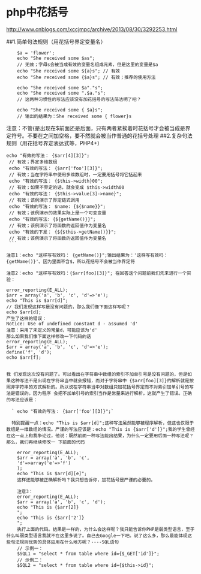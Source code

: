 # php中花括号

http://www.cnblogs.com/xccjmpc/archive/2013/08/30/3292253.html

##1.简单句法规则（用花括号界定变量名）
```
    $a = 'flower';
    echo "She received some $as";
    // 无效；字母s会被当成有效的变量名组成元素，但是这里的变量是$a
    echo "She received some ${a}s"; // 有效
    echo "She received some {$a}s"; // 有效；推荐的使用方法
```
  

```
    echo "She received some $a"."s";
    echo "She received some ".$a."s";
    // 这两种习惯性的写法应该没有加花括号的写法简洁明了吧？
    
    echo "She received some { $a}s";
    // 输出的结果为：She received some { flower}s
 ```
注意：不管{是出现在$前面还是后面，只有两者紧挨着时花括号才会被当成是界定符号。不要在之间加空格，要不然就会被当作普通的花括号处理
##2.复杂句法规则（用花括号界定表达式等，PHP4+）
   ```
   echo "有效的写法： {$arr[4][3]}";
    // 有效；界定多维数组
    echo "有效的写法： {$arr['foo'][3]}";
    // 有效；当在字符串中使用多维数组时，一定要用括号将它括起来
    echo "有效的写法： {$this->width}00";
    // 有效；如果不界定的话，就会变成 $this->width00
    echo "有效的写法： {$this->value[3]->name}";
    // 有效；该例演示了界定链式调用
    echo "有效的写法： $name: {${$name}}";
    // 有效；该例演示的效果实际上是一个可变变量
    echo "有效的写法: {${getName()}}";
    // 有效；该例演示了将函数的返回值作为变量名
    echo "有效的下发： {${$this->getName()}}";
    // 有效；该例演示了将函数的返回值作为变量名
    ```
    
注意1：echo "这样写有效吗： {getName()}";输出结果为：'这样写有效吗：
{getName()}'。因为里面不含$，所以花括号不会被当作界定符

注意2：echo "这样写有效吗：{$arr[foo][3]}"; 在回答这个问题前我们先来进行一个实验：
 ```   
    error_reporting(E_ALL);
    $arr = array('a', 'b', 'c', 'd'=>'e');
    echo "This is $arr[d]";
    // 我们发现这样写是没有问题的，那么我们像下面这样写呢？
    echo $arr[d];
    产生了这样的错误：
    Notice: Use of undefined constant d - assumed 'd'
    注意：采用了未定义的常量d，可能应该为'd'
    那么如果我们像下面这样修改一下代码的话
    error_reporting(E_ALL);
    $arr = array('a', 'b', 'c', 'd'=>'e');
    define('f', 'd');
    echo $arr[f];
```

我 们发现这次没有问题了。可以看出在字符串中数组的索引不加单引号是没有问题的，但是如果这种写法不是出现在字符串当中就会报错，而对于字符串中 {$arr[foo][3]}的解析就是按照非字符串的方式解析的。所以说在字符串当中对数组只加花括号界定而不对索引加单引号的写法是错误的。因为程序 会把不加单引号的索引当作是常量来进行解析，这就产生了错误。正确的写法应该是：

  ` echo "有效的写法： {$arr['foo'][3]}";`
  
  特别提醒一点：echo "This is $arr[d]";这种写法虽然能够被程序解析，但这也仅限于数组是一维数组的情况。严谨的写法应该是：echo "This is {$arr['d']}";我的学生曾经在这一点上和我争论过，他说：既然前面一种写法能出结果，为什么一定要用后面一种写法呢？那么，我们再继续修改一 下前面的代码
  
    error_reporting(E_ALL);
    $arr = array('a', 'b', 'c',
    'd'=>array('e'=>'f')
    );
    echo "This is $arr[d][e]";
    这样还能够被正确解析吗？我只想告诉你，加花括号是严谨的必要的。
    
    注意3：
    error_reporting(E_ALL);
    $arr = array('a', 'b', 'c', 'd');
    echo "This is {$arr[2]} 
    ";
    echo "This is {$arr['2']} 
    ";
    执行上面的代码。结果是一样的，为什么会这样呢？我只能告诉你PHP是弱类型语言，至于什么叫弱类型语言我就不在这里多说了。自己去Google一下吧。说了这么多，那么最能体现这些句法规则优势的具体应用在什么地方呢？----SQL语句
    // 示例一：
    $SQL1 = "select * from table where id={$_GET['id']}";
    // 示例二：
    $SQL2 = "select * from table where id={$this->id}";